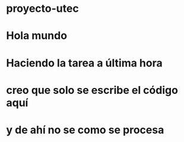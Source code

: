 # proyecto-utec
# Hola mundo
# Haciendo la tarea a última hora
# creo que solo se escribe el código aquí
# y de ahí no se como se procesa

